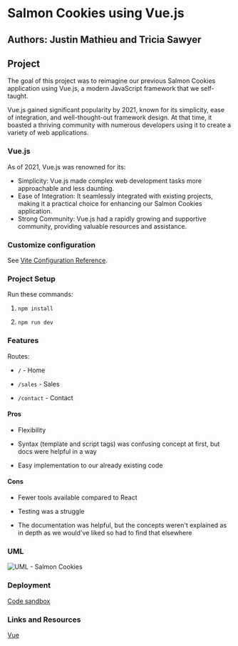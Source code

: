 # Salmon Cookies using Vue.js

## Authors: Justin Mathieu and Tricia Sawyer

## Project

The goal of this project was to reimagine our previous Salmon Cookies application using Vue.js, a modern JavaScript framework that we self-taught.

Vue.js gained significant popularity by 2021, known for its simplicity, ease of integration, and well-thought-out framework design. At that time, it boasted a thriving community with numerous developers using it to create a variety of web applications.

### Vue.js

As of 2021, Vue.js was renowned for its:

- Simplicity: Vue.js made complex web development tasks more approachable and less daunting.
- Ease of Integration: It seamlessly integrated with existing projects, making it a practical choice for enhancing our Salmon Cookies application.
- Strong Community: Vue.js had a rapidly growing and supportive community, providing valuable resources and assistance.

### Customize configuration

See [Vite Configuration Reference](https://vitejs.dev/config/).

### Project Setup

Run these commands:

1. `npm install`

2. `npm run dev`

### Features

Routes:

- `/` - Home

- `/sales` - Sales

- `/contact` - Contact

#### Pros

- Flexibility

- Syntax (template and script tags) was confusing concept at first, but docs were helpful in a way

- Easy implementation to our already existing code

#### Cons

- Fewer tools available compared to React

- Testing was a struggle

- The documentation was helpful, but the concepts weren't explained as in depth as we would've liked so had to find that elsewhere

### UML

![UML - Salmon Cookies](src/assets/UML-Salmon-cookies.png)

### Deployment

[Code sandbox](https://jqpn3f-5173.csb.app/)

### Links and Resources

[Vue](https://vuejs.org/guide/introduction.html)
